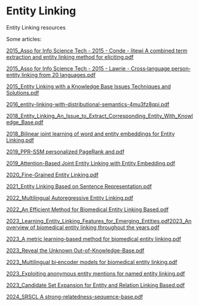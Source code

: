 # Entity Linking
Entity Linking resources

Some articles:

[2015_Asso for Info Science Tech - 2015 - Conde - litewi A combined term extraction and entity linking method for eliciting.pdf](https://github.com/FORMAS/entity_linking/files/14999987/2015_Asso.for.Info.Science.Tech.-.2015.-.Conde.-.litewi.A.combined.term.extraction.and.entity.linking.method.for.eliciting.pdf)

[2015_Asso for Info Science Tech - 2015 - Lawrie - Cross‐language person‐entity linking from 20 languages.pdf](https://github.com/FORMAS/entity_linking/files/15000042/2015_Asso.for.Info.Science.Tech.-.2015.-.Lawrie.-.Cross.language.person.entity.linking.from.20.languages.pdf)

[2015_Entity Linking with a Knowledge Base Issues Techniques and Solutions.pdf](https://github.com/FORMAS/entity_linking/files/15000062/2015_Entity.Linking.with.a.Knowledge.Base.Issues.Techniques.and.Solutions.pdf)

[2016_entity-linking-with-distributional-semantics-4mu3fz8qpi.pdf](https://github.com/FORMAS/entity_linking/files/15000064/2016_entity-linking-with-distributional-semantics-4mu3fz8qpi.pdf)

[2018_Entity_Linking_An_Issue_to_Extract_Corresponding_Entity_With_Knowledge_Base.pdf](https://github.com/FORMAS/entity_linking/files/15000066/2018_Entity_Linking_An_Issue_to_Extract_Corresponding_Entity_With_Knowledge_Base.pdf)

[2018_Bilinear joint learning of word and entity embeddings for Entity Linking.pdf](https://github.com/FORMAS/entity_linking/files/15000065/2018_Bilinear.joint.learning.of.word.and.entity.embeddings.for.Entity.Linking.pdf)

[2019_PPR-SSM personalized PageRank and.pdf](https://github.com/FORMAS/entity_linking/files/15000071/2019_PPR-SSM.personalized.PageRank.and.pdf)

[2019_Attention-Based Joint Entity Linking with Entity Embedding.pdf](https://github.com/FORMAS/entity_linking/files/15000070/2019_Attention-Based.Joint.Entity.Linking.with.Entity.Embedding.pdf)

[2020_Fine-Grained Entity Linking.pdf](https://github.com/FORMAS/entity_linking/files/15000078/2020_Fine-Grained.Entity.Linking.pdf)

[2021_Entity Linking Based on Sentence Representation.pdf](https://github.com/FORMAS/entity_linking/files/15000080/2021_Entity.Linking.Based.on.Sentence.Representation.pdf)

[2022_Multilingual Autoregressive Entity Linking.pdf](https://github.com/FORMAS/entity_linking/files/15000089/2022_Multilingual.Autoregressive.Entity.Linking.pdf)

[2022_An Efficient Method for Biomedical Entity Linking Based.pdf](https://github.com/FORMAS/entity_linking/files/15000088/2022_An.Efficient.Method.for.Biomedical.Entity.Linking.Based.pdf)

[2023_Learning_Entity_Linking_Features_for_Emerging_Entities.pdf](https://github.com/FORMAS/entity_linking/files/15000094/2023_Learning_Entity_Linking_Features_for_Emerging_Entities.pdf)[2023_An overview of biomedical entity linking throughout the years.pdf](https://github.com/FORMAS/entity_linking/files/15000099/2023_An.overview.of.biomedical.entity.linking.throughout.the.years.pdf)

[2023_A metric learning-based method for biomedical entity linking.pdf](https://github.com/FORMAS/entity_linking/files/15000098/2023_A.metric.learning-based.method.for.biomedical.entity.linking.pdf)

[2023_Reveal the Unknown Out-of-Knowledge-Base.pdf](https://github.com/FORMAS/entity_linking/files/15000097/2023_Reveal.the.Unknown.Out-of-Knowledge-Base.pdf)

[2023_Multilingual bi‐encoder models for biomedical entity linking.pdf](https://github.com/FORMAS/entity_linking/files/15000095/2023_Multilingual.bi.encoder.models.for.biomedical.entity.linking.pdf)

[2023_Exploiting anonymous entity mentions for named entity linking.pdf](https://github.com/FORMAS/entity_linking/files/15000092/2023_Exploiting.anonymous.entity.mentions.for.named.entity.linking.pdf)

[2023_Candidate Set Expansion for Entity and Relation Linking Based.pdf](https://github.com/FORMAS/entity_linking/files/15000091/2023_Candidate.Set.Expansion.for.Entity.and.Relation.Linking.Based.pdf)

[2024_SRSCL A strong-relatedness-sequence-base.pdf](https://github.com/FORMAS/entity_linking/files/15000102/2024_SRSCL.A.strong-relatedness-sequence-base.pdf)


